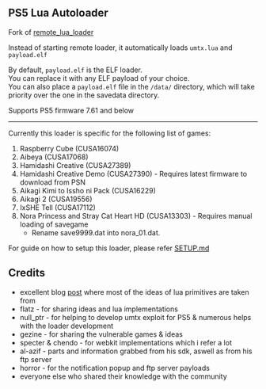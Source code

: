 
## PS5 Lua Autoloader

Fork of [remote_lua_loader](https://github.com/shahrilnet/remote_lua_loader)

Instead of starting remote loader, it automatically loads `umtx.lua` and `payload.elf`

By default, `payload.elf` is the ELF loader.  
You can replace it with any ELF payload of your choice.  
You can also place a `payload.elf` file in the `/data/` directory, which will take priority over the one in the savedata directory.

Supports PS5 firmware 7.61 and below

---

Currently this loader is specific for the following list of games:

1. Raspberry Cube (CUSA16074)
2. Aibeya (CUSA17068)
3. Hamidashi Creative (CUSA27389)
4. Hamidashi Creative Demo (CUSA27390) - Requires latest firmware to download from PSN
5. Aikagi Kimi to Issho ni Pack (CUSA16229)
6. Aikagi 2 (CUSA19556)
7. IxSHE Tell (CUSA17112)
8. Nora Princess and Stray Cat Heart HD (CUSA13303) - Requires manual loading of savegame
   - Rename save9999.dat into nora_01.dat.


For guide on how to setup this loader, please refer [SETUP.md](SETUP.md)


## Credits

* excellent blog [post](https://memorycorruption.net/posts/rce-lua-factorio/) where most of the ideas of lua primitives are taken from 
* flatz - for sharing ideas and lua implementations
* null_ptr - for helping to develop umtx exploit for PS5 & numerous helps with the loader development
* gezine - for sharing the vulnerable games & ideas
* specter & chendo - for webkit implementations which i refer a lot
* al-azif - parts and information grabbed from his sdk, aswell as from his ftp server
* horror - for the notification popup and ftp server payloads
* everyone else who shared their knowledge with the community

